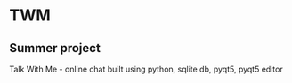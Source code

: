 # TWM
## Summer project
Talk With Me - online chat built using python, sqlite db, pyqt5, pyqt5 editor

